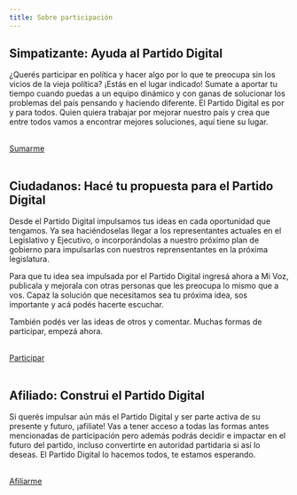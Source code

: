 ```yaml
---
title: Sobre participación
---
```


## Simpatizante: Ayuda al Partido Digital
¿Querés participar en política y hacer algo por lo que te preocupa sin los vicios de la vieja política? ¡Estás en el lugar indicado! Sumate a aportar tu tiempo cuando puedas a un equipo dinámico y con ganas de solucionar los problemas del país pensando y haciendo diferente. El Partido Digital es por y para todos. Quien quiera trabajar por mejorar nuestro país y crea que entre todos vamos a encontrar mejores soluciones, aquí tiene su lugar.

<br>
<a href="/voluntariado" class="w-full text-center rounded-lg border border-orange-500 bg-white dark:bg-black px-6 py-3 text-base leading-6 font-medium text-orange-500 hover:bg-orange-100 focus:outline-none focus:shadow-outline transition ease-in-out duration-150">
    Sumarme
</a>
<br><br>

## Ciudadanos: Hacé tu propuesta para el Partido Digital
Desde el Partido Digital impulsamos tus ideas en cada oportunidad que tengamos. Ya sea haciéndoselas llegar a los representantes actuales en el Legislativo y Ejecutivo, o incorporándolas a nuestro próximo plan de gobierno para impulsarlas con nuestros reprensentantes en la próxima legislatura.

Para que tu idea sea impulsada por el Partido Digital ingresá ahora a Mi Voz, publicala y mejorala con otras personas que les preocupa lo mismo que a vos. Capaz la solución que necesitamos sea tu próxima idea, sos importante y acá podés hacerte escuchar.

También podés ver las ideas de otros y comentar. Muchas formas de participar, empezá ahora.

<br>
<a href="https://mivoz.uy" class="w-full text-center rounded-lg border border-orange-500 bg-orange-500 px-6 py-3 text-base leading-6 font-medium text-white hover:bg-orange-700 focus:outline-none focus:shadow-outline transition ease-in-out duration-150">
    Participar
</a>
<br><br>

## Afiliado: Construi el Partido Digital
Si querés impulsar aún más el Partido Digital y ser parte activa de su presente y futuro, ¡afiliate! Vas a tener acceso a todas las formas antes mencionadas de participación pero además podrás decidir e impactar en el futuro del partido, incluso convertirte en autoridad partidaria si así lo deseas. El Partido Digital lo hacemos todos, te estamos esperando.

<br>
<a href="/afiliaciones" class="w-full text-center rounded-lg border border-orange-500 bg-white dark:bg-black px-6 py-3 text-base leading-6 font-medium text-orange-500 hover:bg-orange-100 focus:outline-none focus:shadow-outline transition ease-in-out duration-150">
    Afiliarme
</a>
<br><br>